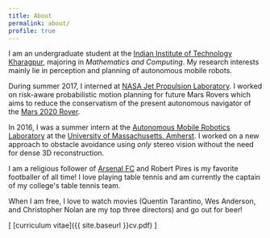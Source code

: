 ```yaml
---
title: About
permalink: about/
profile: true
---
```



I am an undergraduate student at the [Indian Institute of Technology Kharagpur](http://www.iitkgp.ac.in), majoring in *Mathematics and Computing*. My research interests mainly lie in perception and planning of autonomous mobile robots.

During summer 2017, I interned at [NASA Jet Propulsion Laboratory](https://www.jpl.nasa.gov/). I worked on risk-aware probabilistic motion planning for future Mars Rovers which aims to reduce the conservatism of the present autonomous navigator of the [Mars 2020 Rover](https://mars.nasa.gov/mars2020/).

In 2016, I was a summer intern at the [Autonomous Mobile Robotics Laboratory](https://amrl.cs.umass.edu/) at the [University of Massachusetts, Amherst](http://www.umass.edu/). I worked on a new approach to obstacle avoidance using *only* stereo vision without the need for dense 3D reconstruction.

I am a religious follower of [Arsenal FC](http://www.arsenal.com/) and Robert Pires is my favorite footballer of all time! I love playing table tennis and am currently the captain of my college's table tennis team.

When I am free, I love to watch movies (Quentin Tarantino, Wes Anderson, and Christopher Nolan are my top three directors) and go out for beer!

[ [curriculum vitae]({{ site.baseurl }}cv.pdf) ]
